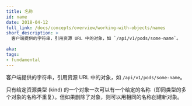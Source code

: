 ```yaml
---
title: 名称
id: name
date: 2018-04-12
full_link: /docs/concepts/overview/working-with-objects/names
short_description: >
  客户端提供的字符串，引用资源 URL 中的对象，如 `/api/v1/pods/some-name`。

aka: 
tags:
- fundamental
---
```


<!--
---
title: Name
id: name
date: 2018-04-12
full_link: /docs/concepts/overview/working-with-objects/names
short_description: >
  A client-provided string that refers to an object in a resource URL, such as `/api/v1/pods/some-name`.

aka: 
tags:
- fundamental
---
-->

<!--
 A client-provided string that refers to an object in a resource URL, such as `/api/v1/pods/some-name`.
-->

客户端提供的字符串，引用资源 URL 中的对象，如 `/api/v1/pods/some-name`。

<!--more--> 

<!--
Only one object of a given kind can have a given name at a time. However, if you delete the object, you can make a new object with the same name.
-->

只有给定资源类型 (kind) 的一个对象一次可以有一个给定的名称（即同类型的多个对象的名称不重复）。但如果删除了对象，则可以用相同的名称创建新对象。
